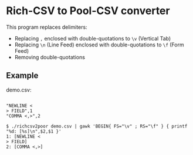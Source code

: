 Rich-CSV to Pool-CSV converter
==============================

This program replaces delimiters:

- Replacing `,` enclosed with double-quotations to `\v` (Vertical Tab)
- Replacing `\n` (Line Feed) enclosed with double-quotations to `\f` (Form Feed)
- Removing double-quotations

Example
-------

demo.csv:

```.csv

"NEWLINE <
> FIELD",1
"COMMA <,>",2
```

```
$ ./richcsv2poor demo.csv | gawk 'BEGIN{ FS="\v" ; RS="\f" } { printf "%d: [%s]\n",$2,$1 }'
1: [NEWLINE <
> FIELD]
2: [COMMA <,>]
```
